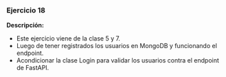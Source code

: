 ### Ejercicio 18
**Descripción:**
- Este ejercicio viene de la clase 5 y 7.
- Luego de tener registrados los usuarios en MongoDB y funcionando el endpoint.
- Acondicionar la clase Login para validar los usuarios contra el endpoint de FastAPI.